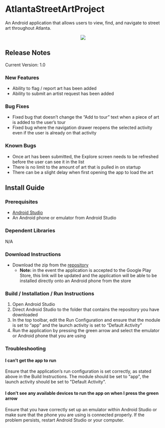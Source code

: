 # AtlantaStreetArtProject
An Android application that allows users to view, find, and navigate to street art throughout Atlanta.
<div style="text-align:center"><img src ="http://i.imgur.com/Bz2O5zJ.png" /></div>

## Release Notes
Current Version: 1.0

### New Features
* Ability to flag / report art has been added
* Ability to submit an artist request has been added 

### Bug Fixes
* Fixed bug that doesn’t change the “Add to tour” text when a piece of art is added to the user’s tour
* Fixed bug where the navigation drawer reopens the selected activity even if the user is already on that activity

### Known Bugs
* Once art has been submitted, the Explore screen needs to be refreshed before the user can see it in the list
* There is no limit to the amount of art that is pulled in on startup
* There can be a slight delay when first opening the app to load the art

## Install Guide

### Prerequisites
* [Android Studio](https://developer.android.com/studio/index.html)
* An Android phone or emulator from Android Studio

### Dependent Libraries
N/A

### Download Instructions
* Download the zip from the [repository](https://github.com/quintonj/AtlantaStreetArtProject) 
  * __Note:__ in the event the application is accepted to the Google Play Store, this link will be updated and the application will be able to be installed directly onto an Android phone from the store

### Build / Installation / Run Instructions 
1. Open Android Studio
2. Direct Android Studio to the folder that contains the repository you have downloaded
3. In the top toolbar, edit the Run Configuration and ensure that the module is set to “app” and the launch activity is set to “Default Activity”
4. Run the application by pressing the green arrow and select the emulator or Android phone that you are using

### Troubleshooting
#### I can’t get the app to run
Ensure that the application’s run configuration is set correctly, as stated above in the Build Instructions. The module should be set to "app", the launch activity should be set to "Default Activity".

#### I don’t see any available devices to run the app on when I press the green arrow
Ensure that you have correctly set up an emulator within Android Studio or make sure that the phone you are using is connected properly. If the problem persists, restart Android Studio or your computer.


